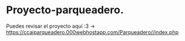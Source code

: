 # Proyecto-parqueadero.

Puedes revisar el proyecto aquí :3
-> https://ccajparqueadero.000webhostapp.com/Parqueadero//index.php
